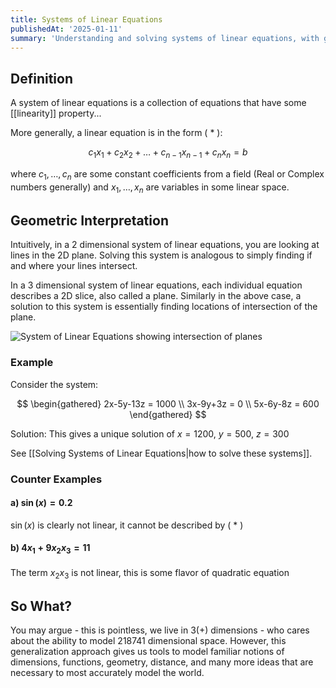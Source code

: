 ```yaml
---
title: Systems of Linear Equations
publishedAt: '2025-01-11'
summary: 'Understanding and solving systems of linear equations, with geometric interpretations and practical examples.'
---
```


## Definition
A system of linear equations is a collection of equations that have some [[linearity]] property...

More generally, a linear equation is in the form ( * ):

$$
c_1x_1 + c_2x_2 + \dots + c_{n-1}x_{n-1} + c_nx_n = b
$$

where $c_1, \dots, c_n$ are some constant coefficients from a field (Real or Complex numbers generally) and $x_1, \dots, x_n$ are variables in some linear space.

## Geometric Interpretation
Intuitively, in a 2 dimensional system of linear equations, you are looking at lines in the 2D plane. Solving this system is analogous to simply finding if and where your lines intersect.

In a 3 dimensional system of linear equations, each individual equation describes a 2D slice, also called a plane. Similarly in the above case, a solution to this system is essentially finding locations of intersection of the plane. 

<img 
  src="/assets/LinearSystemSolution.png" 
  alt="System of Linear Equations showing intersection of planes" 
  width={800} 
  height={600} 
/>

### Example
Consider the system:

$$
\begin{gathered}
2x-5y-13z = 1000 \\
3x-9y+3z = 0 \\
5x-6y-8z = 600
\end{gathered}
$$

Solution: This gives a unique solution of $x=1200$, $y=500$, $z=300$

See [[Solving Systems of Linear Equations|how to solve these systems]].

### Counter Examples
#### a) $\sin(x) = 0.2$ 
$\sin(x)$ is clearly not linear, it cannot be described by ( * )

#### b) $4x_1 + 9x_2x_3=11$
The term $x_2x_3$ is not linear, this is some flavor of quadratic equation

## So What?
You may argue - this is pointless, we live in 3(+) dimensions - who cares about the ability to model 218741 dimensional space. However, this generalization approach gives us tools to model familiar notions of dimensions, functions, geometry, distance, and many more ideas that are necessary to most accurately model the world.